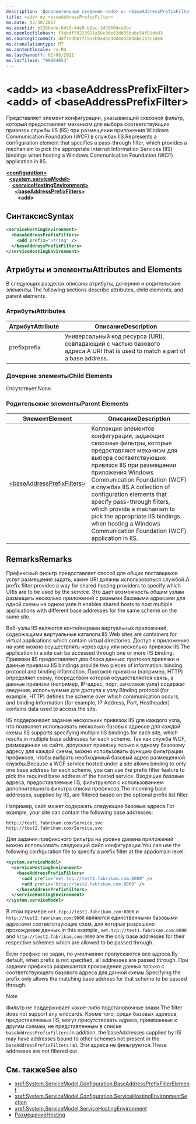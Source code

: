 ```yaml
---
description: 'Дополнительные сведения <add> о: <baseAddressPrefixFilter>'
title: <add> из <baseAddressPrefixFilter>
ms.date: 03/30/2017
ms.assetid: b226bede-8459-4de9-b2ac-3d39604ce2bc
ms.openlocfilehash: f3abdf59223921a56c96e02dd95babc54f91dc03
ms.sourcegitcommit: ddf7edb67715a5b9a45e3dd44536dabc153c1de0
ms.translationtype: MT
ms.contentlocale: ru-RU
ms.lasthandoff: 02/06/2021
ms.locfileid: "99804053"
---
```

# <a name="add-of-baseaddressprefixfilter"></a><span data-ttu-id="389e8-103">\<add> из \<baseAddressPrefixFilter></span><span class="sxs-lookup"><span data-stu-id="389e8-103">\<add> of \<baseAddressPrefixFilter></span></span>

<span data-ttu-id="389e8-104">Представляет элемент конфигурации, указывающий сквозной фильтр, который предоставляет механизм для выбора соответствующих привязок службы IIS (IIS) при размещении приложения Windows Communication Foundation (WCF) в службах IIS.</span><span class="sxs-lookup"><span data-stu-id="389e8-104">Represents a configuration element that specifies a pass-through filter, which provides a mechanism to pick the appropriate Internet Information Services (IIS) bindings when hosting a Windows Communication Foundation (WCF) application in IIS.</span></span>  
  
[**\<configuration>**](../configuration-element.md)\
&nbsp;&nbsp;[**\<system.serviceModel>**](system-servicemodel.md)\
&nbsp;&nbsp;&nbsp;&nbsp;[**\<serviceHostingEnvironment>**](servicehostingenvironment.md)\
&nbsp;&nbsp;&nbsp;&nbsp;&nbsp;&nbsp;[**\<baseAddressPrefixFilters>**](baseaddressprefixfilters.md)\
&nbsp;&nbsp;&nbsp;&nbsp;&nbsp;&nbsp;&nbsp;&nbsp;**\<add>**  
  
## <a name="syntax"></a><span data-ttu-id="389e8-105">Синтаксис</span><span class="sxs-lookup"><span data-stu-id="389e8-105">Syntax</span></span>  
  
```xml  
<serviceHostingEnvironment>
  <baseAddressPrefixFilters>
    <add prefix="String" />
  </baseAddressPrefixFilters>
</serviceHostingEnvironment>
```  
  
## <a name="attributes-and-elements"></a><span data-ttu-id="389e8-106">Атрибуты и элементы</span><span class="sxs-lookup"><span data-stu-id="389e8-106">Attributes and Elements</span></span>  

 <span data-ttu-id="389e8-107">В следующих разделах описаны атрибуты, дочерние и родительские элементы.</span><span class="sxs-lookup"><span data-stu-id="389e8-107">The following sections describe attributes, child elements, and parent elements.</span></span>  
  
### <a name="attributes"></a><span data-ttu-id="389e8-108">Атрибуты</span><span class="sxs-lookup"><span data-stu-id="389e8-108">Attributes</span></span>  
  
|<span data-ttu-id="389e8-109">Атрибут</span><span class="sxs-lookup"><span data-stu-id="389e8-109">Attribute</span></span>|<span data-ttu-id="389e8-110">Описание</span><span class="sxs-lookup"><span data-stu-id="389e8-110">Description</span></span>|  
|---------------|-----------------|  
|<span data-ttu-id="389e8-111">prefix</span><span class="sxs-lookup"><span data-stu-id="389e8-111">prefix</span></span>|<span data-ttu-id="389e8-112">Универсальный код ресурса (URI), совпадающий с частью базового адреса.</span><span class="sxs-lookup"><span data-stu-id="389e8-112">A URI that is used to match a part of a base address.</span></span>|  
  
### <a name="child-elements"></a><span data-ttu-id="389e8-113">Дочерние элементы</span><span class="sxs-lookup"><span data-stu-id="389e8-113">Child Elements</span></span>  

 <span data-ttu-id="389e8-114">Отсутствует.</span><span class="sxs-lookup"><span data-stu-id="389e8-114">None.</span></span>  
  
### <a name="parent-elements"></a><span data-ttu-id="389e8-115">Родительские элементы</span><span class="sxs-lookup"><span data-stu-id="389e8-115">Parent Elements</span></span>  
  
|<span data-ttu-id="389e8-116">Элемент</span><span class="sxs-lookup"><span data-stu-id="389e8-116">Element</span></span>|<span data-ttu-id="389e8-117">Описание</span><span class="sxs-lookup"><span data-stu-id="389e8-117">Description</span></span>|  
|-------------|-----------------|  
|[\<baseAddressPrefixFilters>](baseaddressprefixfilters.md)|<span data-ttu-id="389e8-118">Коллекция элементов конфигурации, задающих сквозные фильтры, которые предоставляют механизм для выбора соответствующих привязок IIS при размещении приложения Windows Communication Foundation (WCF) в службах IIS.</span><span class="sxs-lookup"><span data-stu-id="389e8-118">A collection of configuration elements that specify pass-through filters, which provide a mechanism to pick the appropriate IIS bindings when hosting a Windows Communication Foundation (WCF) application in IIS.</span></span>|  
  
## <a name="remarks"></a><span data-ttu-id="389e8-119">Remarks</span><span class="sxs-lookup"><span data-stu-id="389e8-119">Remarks</span></span>  

 <span data-ttu-id="389e8-120">Префиксный фильтр предоставляет способ для общих поставщиков услуг размещения задать, какие URI должны использоваться службой.</span><span class="sxs-lookup"><span data-stu-id="389e8-120">A prefix filter provides a way for shared hosting providers to specify which URIs are to be used by the service.</span></span> <span data-ttu-id="389e8-121">Это дает возможность общим узлам размещать несколько приложений с разными базовыми адресами для одной схемы на одном узле.</span><span class="sxs-lookup"><span data-stu-id="389e8-121">It enables shared hosts to host multiple applications with different base addresses for the same scheme on the same site.</span></span>  
  
 <span data-ttu-id="389e8-122">Веб-узлы IIS являются контейнерами виртуальных приложений, содержащими виртуальные каталоги.</span><span class="sxs-lookup"><span data-stu-id="389e8-122">IIS Web sites are containers for virtual applications which contain virtual directories.</span></span> <span data-ttu-id="389e8-123">Доступ к приложению на узле можно осуществлять через одну или несколько привязок IIS.</span><span class="sxs-lookup"><span data-stu-id="389e8-123">The application in a site can be accessed through one or more IIS binding.</span></span> <span data-ttu-id="389e8-124">Привязки IIS предоставляют два блока данных: протокол привязки и данные привязки.</span><span class="sxs-lookup"><span data-stu-id="389e8-124">IIS bindings provide two pieces of information: binding protocol and binding information.</span></span> <span data-ttu-id="389e8-125">Протокол привязки (например, HTTP) определяет схему, посредством которой осуществляется связь, а данные привязки (например, IP-адрес, порт, заголовок узла) содержат сведения, используемые для доступа к узлу.</span><span class="sxs-lookup"><span data-stu-id="389e8-125">Binding protocol (for example, HTTP) defines the scheme over which communication occurs, and binding information (for example, IP Address, Port, Hostheader) contains data used to access the site.</span></span>  
  
 <span data-ttu-id="389e8-126">IIS поддерживает задание нескольких привязок IIS для каждого узла, что позволяет использовать несколько базовых адресов для каждой схемы.</span><span class="sxs-lookup"><span data-stu-id="389e8-126">IIS supports specifying multiple IIS bindings for each site, which results in multiple base addresses for each scheme.</span></span> <span data-ttu-id="389e8-127">Так как служба WCF, размещенная на сайте, допускает привязку только к одному базовому адресу для каждой схемы, можно использовать функцию фильтрации префиксов, чтобы выбрать необходимый базовый адрес размещенной службы.</span><span class="sxs-lookup"><span data-stu-id="389e8-127">Because a WCF service hosted under a site allows binding to only one base address for each scheme, you can use the prefix filter feature to pick the required base address of the hosted service.</span></span> <span data-ttu-id="389e8-128">Входящие базовые адреса, предоставляемые IIS, фильтруются с использованием дополнительного фильтра списка префиксов.</span><span class="sxs-lookup"><span data-stu-id="389e8-128">The incoming base addresses, supplied by IIS, are filtered based on the optional prefix list filter.</span></span>  
  
 <span data-ttu-id="389e8-129">Например, сайт может содержать следующие базовые адреса:</span><span class="sxs-lookup"><span data-stu-id="389e8-129">For example, your site can contain the following base addresses:</span></span>
  
```http
http://testl.fabrikam.com/Service.svc  
http://test2.fabrikam.com/Service.svc  
```  
  
 <span data-ttu-id="389e8-130">Для задания префиксного фильтра на уровне домена приложений можно использовать следующий файл конфигурации.</span><span class="sxs-lookup"><span data-stu-id="389e8-130">You can use the following configuration file to specify a prefix filter at the appdomain level.</span></span>  
  
```xml  
<system.serviceModel>
  <serviceHostingEnvironment>
    <baseAddressPrefixFilters>
      <add prefix="net.tcp://test1.fabrikam.com:8000" />
      <add prefix="http://test2.fabrikam.com:9000" />
    </baseAddressPrefixFilters>
  </serviceHostingEnvironment>
</system.serviceModel>
```  
  
 <span data-ttu-id="389e8-131">В этом примере `net.tcp://test1.fabrikam.com:8000` и `http://test2.fabrikam.com:9000` являются единственными базовыми адресами соответствующих схем, для которых разрешено прохождение данных.</span><span class="sxs-lookup"><span data-stu-id="389e8-131">In this example, `net.tcp://test1.fabrikam.com:8000` and `http://test2.fabrikam.com:9000` are the only base addresses for their respective schemes which are allowed to be passed through.</span></span>  
  
 <span data-ttu-id="389e8-132">Если префикс не задан, по умолчанию пропускаются все адреса.</span><span class="sxs-lookup"><span data-stu-id="389e8-132">By default, when prefix is not specified, all addresses are passed through.</span></span> <span data-ttu-id="389e8-133">При задании префикса разрешается прохождение данных только с соответствующего базового адреса для данной схемы.</span><span class="sxs-lookup"><span data-stu-id="389e8-133">Specifying the prefix only allows the matching base address for that scheme to be passed through.</span></span>  
  
> [!NOTE]
> <span data-ttu-id="389e8-134">Фильтр не поддерживает какие-либо подстановочные знаки.</span><span class="sxs-lookup"><span data-stu-id="389e8-134">The filter does not support any wildcards.</span></span> <span data-ttu-id="389e8-135">Кроме того, среди базовых адресов, предоставляемых IIS, могут присутствовать адреса, привязанные к другим схемам, не представленным в списке `baseAddressPrefixFilters`.</span><span class="sxs-lookup"><span data-stu-id="389e8-135">In addition, the baseAddresses supplied by IIS may have addresses bound to other schemes not present in the `baseAddressPrefixFilters` list.</span></span> <span data-ttu-id="389e8-136">Эти адреса не фильтруются.</span><span class="sxs-lookup"><span data-stu-id="389e8-136">These addresses are not filtered out.</span></span>  
  
## <a name="see-also"></a><span data-ttu-id="389e8-137">См. также</span><span class="sxs-lookup"><span data-stu-id="389e8-137">See also</span></span>

- <xref:System.ServiceModel.Configuration.BaseAddressPrefixFilterElement>
- <xref:System.ServiceModel.Configuration.ServiceHostingEnvironmentSection>
- <xref:System.ServiceModel.ServiceHostingEnvironment>
- [<span data-ttu-id="389e8-138">Размещение</span><span class="sxs-lookup"><span data-stu-id="389e8-138">Hosting</span></span>](../../../wcf/feature-details/hosting.md)
